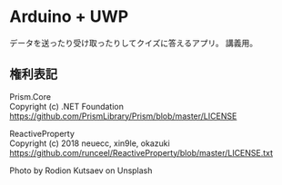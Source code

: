 # Arduino + UWP 
データを送ったり受け取ったりしてクイズに答えるアプリ。
講義用。

## 権利表記
Prism.Core  
Copyright (c) .NET Foundation  
https://github.com/PrismLibrary/Prism/blob/master/LICENSE  

ReactiveProperty  
Copyright (c) 2018 neuecc, xin9le, okazuki  
https://github.com/runceel/ReactiveProperty/blob/master/LICENSE.txt  

Photo by Rodion Kutsaev on Unsplash